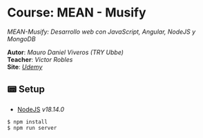 # Course: MEAN - Musify

*MEAN-Musify: Desarrollo web con JavaScript, Angular, NodeJS y MongoDB*  

**Autor**: *Mauro Daniel Viveros (TRY Ubbe)*  
**Teacher**: *Victor Robles*  
**Site**: *[Udemy](https://www.udemy.com/course/desarrollo-web-con-javascript-angular-nodejs-y-mongodb/)*  

## 📟 Setup
- [NodeJS](https://nodejs.org) _v18.14.0_

```
$ npm install
$ npm run server
```